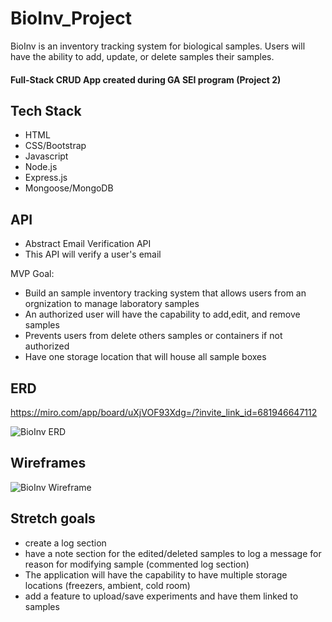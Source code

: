 
# BioInv_Project
BioInv is an inventory tracking system for biological samples. Users will have the ability to add, update, or delete samples their samples.
#### Full-Stack CRUD App created during GA SEI program (Project 2)

## Tech Stack
- HTML
- CSS/Bootstrap
- Javascript
- Node.js
- Express.js
- Mongoose/MongoDB

## API
- Abstract Email Verification API 
- This API will verify a user's email 


MVP Goal:
- Build an sample inventory tracking system that allows users from an orgnization to manage laboratory samples
- An authorized user will have the capability to add,edit, and remove samples
- Prevents users from delete others samples or containers if not authorized
- Have one storage location that will house all sample boxes



## ERD
https://miro.com/app/board/uXjVOF93Xdg=/?invite_link_id=681946647112

![BioInv ERD](https://user-images.githubusercontent.com/43145834/158255195-e9c9bd1c-4dba-44ac-bfb0-fe1c6bd9c070.png)

## Wireframes 
![BioInv Wireframe](https://user-images.githubusercontent.com/43145834/158244343-9340251c-e34e-4592-b4cd-acfe13b43ac2.png)





## Stretch goals
- create a log section
- have a note section for the edited/deleted samples to log a message for reason for modifying sample (commented log section)
- The application will have the capability to have multiple storage locations (freezers, ambient, cold room)
- add a feature to upload/save experiments and have them linked to samples
